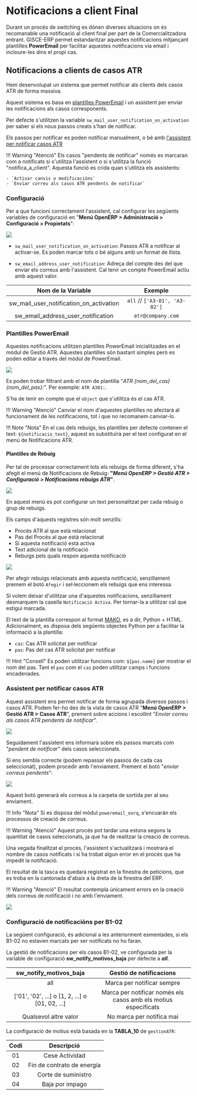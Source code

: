 # Notificacions a client Final

Durant un procés de switching es dónen diverses situacions on és recomanable
una notificació al client final per part de la Comercialitzadora entrant.
GISCE-ERP permet estandaritzar aquestes notificacions mitjançant plantilles
**PowerEmail** per facilitar aquestes notificacions via email i incloure-les
dins el propi cas.

## Notificacions a clients de casos ATR

Hem desenvolupat un sistema que permet notificar als clients dels casos ATR
de forma massiva.

Aquest sistema es basa en [plantilles PowerEmail](../poweremail.md#gestio-de-plantilles-poweremail)
i un assistent per enviar les notificacions als casos corresponents.

Per defecte s'utilitzen la variable `sw_mail_user_notification_on_activation` per
saber si els nous passos creats s'han de notificar.

Els passos per notificar es poden notificar manualment, o bé
amb [l'assistent per notificar casos ATR](#assistent-per-notificar-casos-atr)

!!! Warning "Atenció"
    Els casos "pendents de notificar" només es marcaran com a notificats si
    s'utilitza l'assistent o si s'utilitza la funció "notifica_a_client".
    Aquesta funció es crida quan s'utilitza els assistents:

    - `Activar canvis o modificacións`
    - `Enviar correu als casos ATR pendents de notificar`

### Configuració

Per a que funcioni correctament l'assistent, cal configurar les següents
variables de configuració en "**Menú OpenERP > Administració > Configuració >
Propietats**":

![](../_static/atr/correo_notificacion_variable.png)

* `sw_mail_user_notification_on_activation`:
    Passos ATR a notificar al activar-se.
    Es poden marcar tots o bé alguns amb un format de llista.

* `sw_email_address_user_notification`:
    Adreça del compte des del que enviar els correus amb l'assistent.
    Cal tenir un compte PowerEmail actiu amb aquest valor.

|               Nom de la Variable        |           Exemple              |
|:---------------------------------------:|:------------------------------:|
| sw_mail_user_notification_on_activation |  `all` // `['A3-01', 'A3-02']` |
| sw_email_address_user_notification      |  `atr@company.com`             |

### Plantilles PowerEmail

Aquestes notificacions utilitzen plantilles PowerEmail inicialitzades en el
mòdul de Gestió ATR. Aquestes plantilles són bastant simples però es poden
editar a través del mòdul de PowerEmail.

![](../_static/atr/PowerEmailPlantilles.png)

Es poden trobar filtrant amb el nom de plantilla "_ATR {nom_del_cas}{nom_del_pas}:_".
Per exemple: `ATR A301:`.

S'ha de tenir en compte que el `object` que s'utilitza és el cas ATR.

!!! Warning "Atenció"
    Canviar el nom d'aquestes plantilles no afectarà al funcionament de les
    notificacions, tot i que no recomanem canviar-lo.

!!! Note "Nota"
    En el cas dels rebuigs, les plantilles per defecte contenen el text:
    `${notificacio_text}`, aquest es substituïrà per el text configurat en el
    menú de Notificacions ATR.

#### Plantilles de Rebuig

Per tal de processar correctament tots els rebuigs de forma diferent, s'ha
afegit el menú de Notificacions de Rebuig: **"_Menú OpenERP > Gestió ATR >
Configuració > Notificacions rebuigs ATR_"**.

![](../_static/atr/NotificacionsRebuigs_Menu.png)

En aquest menú es pot configurar un text personalitzat per cada rebuig o
grup de rebuigs.

Els camps d'aquests registres són molt senzills:

- Procés ATR al que està relacionat
- Pas del Procés al que està relacionat
- Si aquesta notificació està activa
- Text adicional de la notificació
- Rebuigs pels quals respon aquesta notificació

![](../_static/atr/NotificacionsRebuigs.png)

Per afegir rebuigs relacionats amb aquesta notificació, senzillament premem el
botó `Afegir` i sel·leccionem els rebuigs que ens interessa.

Si volem deixar d'utilitzar una d'aquestes notificacions, senzillament desmarquem
la casella `Notificació Activa`. Per tornar-la a utilitzar cal que estigui marcada.

El text de la plantilla correspon al format [MAKO](http://www.makotemplates.org/),
es a dir, Python + HTML. Adicionalment, es disposa dels següents objectes Python
per a facilitar la informació a la plantilla:

- `cas`: Cas ATR solicitat per notificar
- `pas`: Pas del cas ATR solicitat per notificar

!!! Hint "Consell"
    Es poden utilitzar funcions com: `${pas.name}` per mostrar el nom del pas.
    Tant el `pas` com el `cas` poden utilitzar camps i funcions encadenades.

### Assistent per notificar casos ATR

Aquest assistent ens permet notificar de forma agrupada diversos passos i casos
ATR. Podem fer-ho des de la vista de casos ATR "**Menú OpenERP > Gestió ATR >
Casos ATR**", prement sobre accions i escollint "_Enviar correu als casos
ATR pendents de notificar_".

![](../_static/atr/WizardNotificarAccio.png)

Seguidament l'assistent ens informarà sobre els passos marcats com "_pendent de
notificar_" dels casos seleccionats.

Si ens sembla correcte (podem repassar els passos de cada cas seleccionat),
podem procedir amb l'enviament. Prement el botó "_enviar correus pendents_":

![](../_static/atr/WizardNotificarPrevi.png)

Aquest botó generarà els correus a la carpeta de sortida per al seu enviament.

!!! Info "Nota"
    Si es disposa del mòdul `poweremail_oorq`, s'encuaràn els processos de
    creació de correus.

!!! Warning "Atenció"
    Aquest procés pot tardar una estona segons la quantitat de casos seleccionats,
    ja que ha de realitzar la creació de correus.

Una vegada finalitzat el procés, l'assistent s'actualitzarà i mostrarà el nombre
de casos notificats i si ha trobat algun error en el procés que ha impedit la notificació.

El resultat de la tasca es quedarà registrat en la finestra de peticions, que
es troba en la cantonada d'abaix a la dreta de la finestra del ERP.

!!! Warning "Atenció"
    El resultat contempla únicament errors en la creació dels correus de
    notificació i no amb l'enviament.

![](../_static/atr/WizardNotificarPeticions.png)

### Configuració de notificacións per B1-02

La següent configuració, és adicional a les anteriorment esmentades,
si els B1-02 no estaven marcats per ser notificats no ho faran.


La gestió de notificacions per els casos B1-02, ve configurada per la variable
de configuració **sw_notify_motivos_baja** per defecte a ***all***.

|            **sw_notify_motivos_baja**           |                Gestió de notificacions               |
|:-----------------------------------------------:|:----------------------------------------------------:|
|                       all                       |                    Marca per notificar sempre                   |
| ['01', '02', ...] o [1, 2, ...] o [01, 02, ...] | Marca per notificar només els casos amb els motius especificats |
|              Qualsevol altre valor              |                    No marca per notifica mai                   |


La configuració de motius està basada en la **TABLA_10** de `gestionATR`:

| Codi |         Descripció         |
|:----:|:--------------------------:|
|  01  |       Cese Actividad       |
|  02  | Fin de contrato de energía |
|  03  |     Corte de suministro    |
|  04  |       Baja por impago      |
